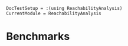 ```@meta
DocTestSetup = :(using ReachabilityAnalysis)
CurrentModule = ReachabilityAnalysis
```

# Benchmarks
